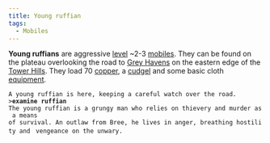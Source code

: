 ```yaml
---
title: Young ruffian
tags:
  - Mobiles
---
```

**Young ruffians** are aggressive [level](level "wikilink") ~2-3
[mobiles](mobile "wikilink"). They can be found on the plateau
overlooking the road to [Grey Havens](Grey_Havens "wikilink") on the
eastern edge of the [Tower Hills](Tower_Hills "wikilink"). They load 70
[copper](gold "wikilink"), a [cudgel](cudgel "wikilink") and some basic
cloth [equipment](equipment "wikilink").

`A young ruffian is here, keeping a careful watch over the road.`
`>`**`examine ruffian`**
`The young ruffian is a grungy man who relies on thievery and murder as a means`
`of survival. An outlaw from Bree, he lives in anger, breathing hostility and `
`vengeance on the unwary.`
